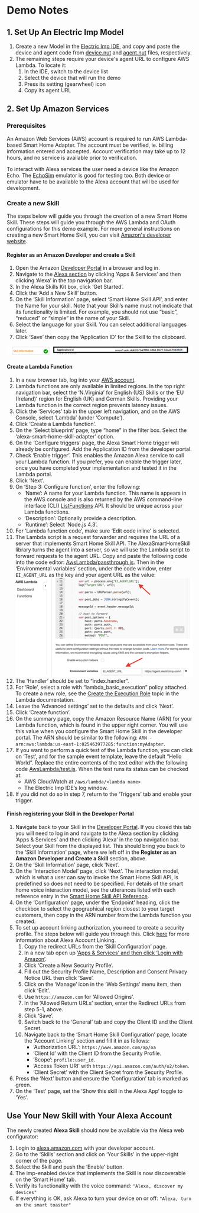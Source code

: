 # Demo Notes

## 1. Set Up An Electric Imp Model

1. Create a new Model in the [Electric Imp IDE](https://ide.electricimp.com), and copy and paste the device and agent code from [device.nut](device.nut) and [agent.nut](agent.nut) files, respectively.
2. The remaining steps require your device's agent URL to configure AWS Lambda. To locate it:
    1. In the IDE, switch to the device list
    2. Select the device that will run the demo
    3. Press its setting (gearwheel) icon
    4. Copy its agent URL

## 2. Set Up Amazon Services

### Prerequisites

An Amazon Web Services (AWS) account is required to run AWS Lambda-based Smart Home Adapter. The account must be verified, ie. billing information entered and accepted. Account verification may take up to 12 hours, and no service is available prior to verification.

To interact with Alexa services the user need a device like the Amazon Echo. The [EchoSim](https://echosim.io/) emulator is good for testing too. Both device or emulator have to be available to the Alexa account that will be used for development.

### Create a new Skill

The steps below will guide you through the creation of a new Smart Home Skill. These steps will guide you through the AWS Lambda and OAuth configurations for this demo example. For more general instructions on creating a new Smart Home Skill, you can visit [Amazon's developer website](https://developer.amazon.com/public/solutions/alexa/alexa-skills-kit/docs/steps-to-create-a-smart-home-skill).

#### Register as an Amazon Developer and create a Skill

1. Open the Amazon [Developer Portal](https://developer.amazon.com/home.html) in a browser and log in.
2. Navigate to the [Alexa section](https://developer.amazon.com/edw/home.html#/) by clicking ‘Apps & Services’ and then clicking ‘Alexa’ in the top navigation bar.
3. In the Alexa Skills Kit box, click ‘Get Started’.
4. Click the ‘Add a New Skill’ button.
5. On the ‘Skill Information’ page, select ‘Smart Home Skill API’, and enter the Name for your skill.
    Note that your Skill’s name must not indicate that its functionality is limited. For example, you should not use “basic”, “reduced” or “simple” in the name of your Skill.
6. Select the language for your Skill. You can select additional languages later.
7. Click ‘Save’ then copy the ‘Application ID’ for the Skill to the clipboard.

![Application Id](images/applicationid.png)

#### Create a Lambda Function

1. In a new browser tab, log into your [AWS account](https://aws.amazon.com/console/).
2. Lambda functions are only available in limited regions. In the top right navigation bar, select the ‘N.Virginia’ for English (US) Skills or the ‘EU (Ireland)’ region for English (UK) and German Skills. Providing your Lambda function in the correct region prevents latency issues.
3. Click the ‘Services’ tab in the upper left navigation, and on the AWS Console, select ‘Lambda’ (under ‘Compute’).
4. Click ‘Create a Lambda function’.
5. On the ‘Select blueprint’ page, type “home” in the filter box. Select the ‘alexa-smart-home-skill-adapter’ option.
6. On the ‘Configure triggers’ page, the Alexa Smart Home trigger will already be configured. Add the Application ID from the developer portal.
7. Check ‘Enable trigger’. This enables the Amazon Alexa service to call your Lambda function. If you prefer, you can enable the trigger later, once you have completed your implementation and tested it in the Lambda portal.
8. Click ‘Next’.
9. On ‘Step 3: Configure function’, enter the following:
    * ‘Name’: A name for your Lambda function. This name is appears in the AWS console and is also returned by the
    AWS command-line interface (CLI) [ListFunctions](http://docs.aws.amazon.com/lambda/latest/dg/API_ListFunctions.html) API. It should be unique across your Lambda functions.
    * ‘Description’: Optionally provide a description.
    * ‘Runtime’: Select ‘Node.js 4.3’.
10. For ‘Lambda function code’, make sure ‘Edit code inline’ is selected.
11. The Lambda script is a request forwarder and requires the URL of a server that implements Smart Home Skill API. The  AlexaSmartHomeSkill library turns the agent into a server, so we will use the Lambda script to forward requests to the agent URL. Copy and paste the following code into the code editor: [AwsLambda/passthrough.js](../AwsLambda/passthrough.js). Then in the ‘Environmental variables’ section, under the code window, enter `EI_AGENT_URL` as the key and your agent URL as the value:
![Agent URL](./images/agent-url.png)
12. The ‘Handler’ should be set to “index.handler”.
13. For ‘Role’, select a role with “lambda_basic_execution” policy attached. To create a new role, see the
[Create the Execution Role](http://docs.aws.amazon.com/lambda/latest/dg/with-s3-example-create-iam-role.html) topic in the Lambda documentation.
14. Leave the ‘Advanced settings’ set to the defaults and click ‘Next’.
15. Click ‘Create function’.
16. On the summary page, copy the Amazon Resource Name (ARN) for your Lambda function, which is found in the upper
right corner. You will use this value when you configure the Smart Home Skill in the developer
portal. The ARN should be similar to the following: `ARN - arn:aws:lambda:us-east-1:025463977285:function:myAdapter`.
17. If you want to perform a quick test of the Lambda function, you can click on ‘Test’, and for the sample event template, leave the default “Hello World”. Replace the entire contents of the text editor with the following code [AwsLambda/test.js](../AwsLambda/test.js). When the test runs its status can be checked at:
    * AWS CloudWatch at `/aws/lambda/<lambda name>`
    * The Electric Imp IDE’s log window.
18. If you did not do so in step 7, return to the ‘Triggers’ tab and enable your trigger.

#### Finish registering your Skill in the Developer Portal

1. Navigate back to your Skill in the [Developer Portal](https://developer.amazon.com/home.html). If you closed this tab you will need to log in and navigate to the Alexa section by clicking ‘Apps & Services’ and then clicking ‘Alexa’ in the top navigation bar. Select your Skill from the displayed list. This should bring you back to the ‘Skill Information’ page, where we left off in the **Register as an Amazon Developer and Create a Skill** section, above.
2. On the ‘Skill Information’ page, click ‘Next’.
3. On the ‘Interaction Model’ page, click ‘Next’. The interaction model, which is what a user can say to invoke the Smart Home Skill API, is predefined so does not need to be specified. For details of the smart home voice interaction model,
see the utterances listed with each reference entry in the [Smart Home Skill API Reference](https://developer.amazon.com/public/solutions/alexa/alexa-skills-kit/docs/smart-home-skill-api-reference).
4. On the ‘Configuration’ page, under the ‘Endpoint’ heading, click the checkbox to select the geographical region closest to your target customers, then copy in the ARN number from the Lambda function you created.
5. To set up account linking authorization, you need to create a security profile. The steps below will guide you through this. Click [here](https://developer.amazon.com/blogs/post/Tx3CX1ETRZZ2NPC/Alexa-Account-Linking-5-Steps-to-Seamlessly-Link-Your-Alexa-Skill-with-Login-wit) for more information about Alexa Account Linking.
    1. Copy the redirect URLs from the ‘Skill Configuration’ page.
    2. In a new tab open up [‘Apps & Services’ and then click ‘Login with Amazon’](https://developer.amazon.com/lwa/sp/overview.html).
    3. Click ‘Create a New Security Profile’.
    4. Fill out the Security Profile Name, Description and Consent Privacy Notice URL then click ‘Save’.
    5. Click on the ‘Manage’ icon in the ‘Web Settings’ menu item, then click ‘Edit’.
    6. Use `https://amazon.com` for ‘Allowed Origins’.
    7. In the ‘Allowed Return URLs’ section, enter the Redirect URLs from step 5-1, above.
    8. Click ‘Save’.
    9. Switch back to the ‘General’ tab and copy the Client ID and the Client Secret.
    9. Navigate back to the ‘Smart Home Skill Configuration’ page, locate the ‘Account Linking’ section and fill it in as follows:
        * ‘Authorization URL’: `https://www.amazon.com/ap/oa`
        * ‘Client Id’ with the Client ID from the Security Profile.
        * ‘Scope’: `profile:user_id`.
        * ‘Access Token URI’ with `https://api.amazon.com/auth/o2/token`.
        * ‘Client Secret’ with the Client Secret from the Security Profile.
6. Press the ‘Next’ button and ensure the ‘Configuration’ tab is marked as green.
7. On the ‘Test’ page, set the ‘Show this skill in the Alexa App’ toggle to ‘Yes’.

## Use Your New Skill with Your Alexa Account

The newly created **Alexa Skill** should now be available via the Alexa web configurator:

1. Login to [alexa.amazon.com](https://alexa.amazon.com) with your developer account.
2. Go to the ‘Skills’ section and click on ‘Your Skills’ in the upper-right corner of the page.
3. Select the Skill and push the ‘Enable’ button.
4. The imp-enabled device that implements the Skill is now discoverable on the ‘Smart Home’ tab.
5. Verify its functionality with the voice command: `"Alexa, discover my devices"`
6. If everything is OK, ask Alexa to turn your device on or off: `"Alexa, turn on the smart toaster"`
